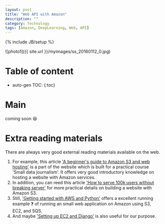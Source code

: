 ```yaml
---
layout: post
title: "Web API with Amazon"
description: ""
category: Technology
tags: [Amazon, DeepLearning, Web, API]
---
```

{% include JB/setup %}
<script type="text/javascript"
 src="http://cdn.mathjax.org/mathjax/latest/MathJax.js?config=TeX-AMS-MML_HTMLorMML">
</script>


![photo1]({{ site.url }}/myimages/ss_20160112_0.jpg)



# Table of content
* auto-gen TOC:
{:toc}


# Main

coming soon :laughing:

# Extra reading materials

There are always very good external reading materials available on the web. 

1. For example, this article ['A beginner's guide to Amazon S3 and web hosting'](http://www.smalldatajournalism.com/projects/one-offs/using-amazon-s3/) is a part of the website which is built for a practical course 'Small data journalism'. It offers very good introductory knowledge on hosting a website with Amazon services.
1. In addition, you can reed this article ['How to serve 100k users without breaking server'](http://blogging.alastair.is/how-i-served-100k-users-without-crashing-and-only-spent-0-32/) for more practical details on building a website with Amazon S3.
1. Still, ['Getting started with AWS and Python'](http://aws.amazon.com/articles/Amazon-EC2/3998) offers a excellent running example :question: of running an small web application on Amazon using S3, EC2, and SQS.
1. And maybe ['Setting up EC2 and Django'](http://markhops.blogspot.fi/2012/05/how-to-setting-up-ec2-and-django.html) is also useful for our purpose.
